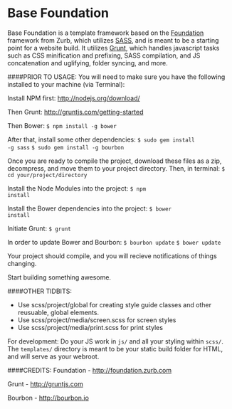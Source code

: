 Base Foundation
======
Base Foundation is a template framework based on the <a href="http://foundation.zurb.com">Foundation</a> framework from Zurb, which utilizes <a href="http://sass-lang.com">SASS</a>, and is meant to be a starting point for a website build. It utilizes <a href="http://gruntjs.com/">Grunt</a>, which handles javascript tasks such as CSS minification and prefixing, SASS compilation, and JS concatenation and uglifying, folder syncing, and more.

####PRIOR TO USAGE:
You will need to make sure you have the following installed to your machine (via Terminal):

Install NPM first:
<a href="http://nodejs.org/download/">http://nodejs.org/download/</a>

Then Grunt:
<a href="http://gruntjs.com/getting-started">http://gruntjs.com/getting-started</a>

Then Bower:
<code>$ npm install -g bower</code>

After that, install some other dependencies:
<code>$ sudo gem install -g sass</code>
<code>$ sudo gem install -g bourbon</code>

Once you are ready to compile the project, download these files as a zip, decompress, and move them to your project directory. Then, in terminal:
<code>$ cd your/project/directory</code>

Install the Node Modules into the project:
<code>$ npm install</code>

Install the Bower dependencies into the project:
<code>$ bower install</code>

Initiate Grunt:
<code>$ grunt</code>

In order to update Bower and Bourbon:
<code>$ bourbon update</code>
<code>$ bower update</code>

Your project should compile, and you will recieve notifications of things changing.

Start building something awesome.

####OTHER TIDBITS:
- Use scss/project/global for creating style guide classes and other reusuable, global elements.
- Use scss/project/media/screen.scss for screen styles
- Use scss/project/media/print.scss for print styles

For development:
Do your JS work in <code>js/</code> and all your styling within <code>scss/</code>. The <code>templates/</code> directory is meant to be your static build folder for HTML, and will serve as your webroot.

####CREDITS:
Foundation - http://foundation.zurb.com

Grunt - http://gruntjs.com

Bourbon - http://bourbon.io


